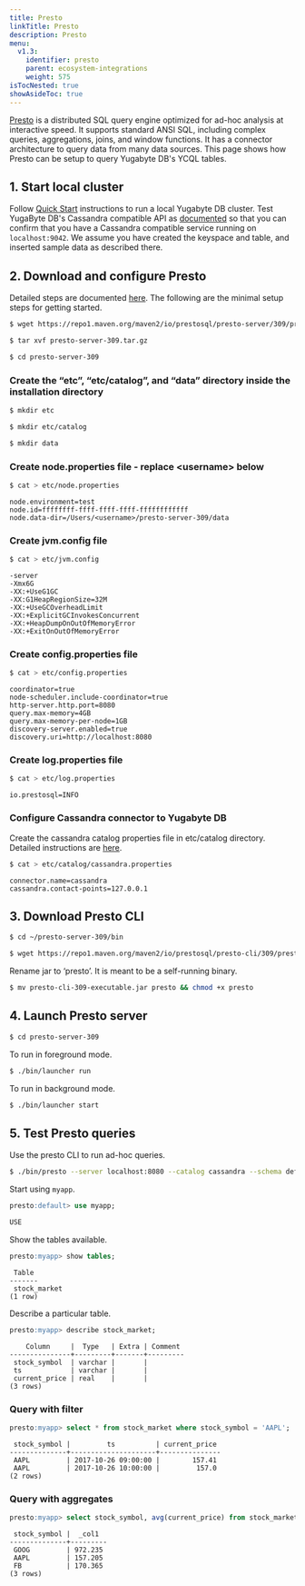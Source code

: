 ```yaml
---
title: Presto
linkTitle: Presto
description: Presto
menu:
  v1.3:
    identifier: presto
    parent: ecosystem-integrations
    weight: 575
isTocNested: true
showAsideToc: true
---
```


[Presto](https://prestosql.io/) is a distributed SQL query engine optimized for ad-hoc analysis at interactive speed. It supports standard ANSI SQL, including complex queries, aggregations, joins, and window functions. It has a connector architecture to query data from many data sources.
This page shows how Presto can be setup to query Yugabyte DB's YCQL tables.

## 1. Start local cluster

Follow [Quick Start](../../../quick-start/) instructions to run a local Yugabyte DB cluster. Test YugaByte DB's Cassandra compatible API as [documented](../../../quick-start/test-cassandra/) so that you can confirm that you have a Cassandra compatible service running on `localhost:9042`. We assume you have created the keyspace and table, and inserted sample data as described there.

## 2. Download and configure Presto

Detailed steps are documented [here](https://prestosql.io/docs/current/installation/deployment.html).
The following are the minimal setup steps for getting started.

```sh
$ wget https://repo1.maven.org/maven2/io/prestosql/presto-server/309/presto-server-309.tar.gz
```

```sh
$ tar xvf presto-server-309.tar.gz
```

```sh
$ cd presto-server-309
```

### Create the “etc”, “etc/catalog”, and “data” directory inside the installation directory

```sh
$ mkdir etc
```

```sh
$ mkdir etc/catalog
```

```sh
$ mkdir data
```

### Create node.properties file - replace &lt;username&gt; below

```sh
$ cat > etc/node.properties
```

```
node.environment=test
node.id=ffffffff-ffff-ffff-ffff-ffffffffffff
node.data-dir=/Users/<username>/presto-server-309/data
```

### Create jvm.config file

```sh
$ cat > etc/jvm.config
```

```
-server
-Xmx6G
-XX:+UseG1GC
-XX:G1HeapRegionSize=32M
-XX:+UseGCOverheadLimit
-XX:+ExplicitGCInvokesConcurrent
-XX:+HeapDumpOnOutOfMemoryError
-XX:+ExitOnOutOfMemoryError
```

### Create config.properties file

```sh
$ cat > etc/config.properties
```

```
coordinator=true
node-scheduler.include-coordinator=true
http-server.http.port=8080
query.max-memory=4GB
query.max-memory-per-node=1GB
discovery-server.enabled=true
discovery.uri=http://localhost:8080
```

### Create log.properties file

```sh
$ cat > etc/log.properties
```

```
io.prestosql=INFO
```

### Configure Cassandra connector to Yugabyte DB

Create the cassandra catalog properties file in etc/catalog directory.
Detailed instructions are [here](https://prestosql.io/docs/current/connector/cassandra.html).

```sh
$ cat > etc/catalog/cassandra.properties
```

```
connector.name=cassandra
cassandra.contact-points=127.0.0.1
```

## 3. Download Presto CLI

```sh
$ cd ~/presto-server-309/bin
```

```sh
$ wget https://repo1.maven.org/maven2/io/prestosql/presto-cli/309/presto-cli-309-executable.jar
```

Rename jar to ‘presto’. It is meant to be a self-running binary.

```sh
$ mv presto-cli-309-executable.jar presto && chmod +x presto
```

## 4. Launch Presto server

```sh
$ cd presto-server-309
```

To run in foreground mode.

```sh
$ ./bin/launcher run       
```

To run in background mode.

```sh
$ ./bin/launcher start  
```

## 5. Test Presto queries

Use the presto CLI to run ad-hoc queries.

```sh
$ ./bin/presto --server localhost:8080 --catalog cassandra --schema default
```

Start using `myapp`.

```sql
presto:default> use myapp;
```

```sh
USE
```

Show the tables available.

```sql
presto:myapp> show tables;
```

```
 Table
-------
 stock_market
(1 row)
```

Describe a particular table.

```sql
presto:myapp> describe stock_market;
```

```
    Column     |  Type   | Extra | Comment 
---------------+---------+-------+---------
 stock_symbol  | varchar |       |         
 ts            | varchar |       |         
 current_price | real    |       |         
(3 rows)
```

### Query with filter

```sql
presto:myapp> select * from stock_market where stock_symbol = 'AAPL';
```

```
 stock_symbol |         ts          | current_price 
--------------+---------------------+---------------
 AAPL         | 2017-10-26 09:00:00 |        157.41 
 AAPL         | 2017-10-26 10:00:00 |         157.0 
(2 rows)
```

### Query with aggregates

```sql
presto:myapp> select stock_symbol, avg(current_price) from stock_market group by stock_symbol;
```

```
 stock_symbol |  _col1  
--------------+---------
 GOOG         | 972.235 
 AAPL         | 157.205 
 FB           | 170.365 
(3 rows)
```
